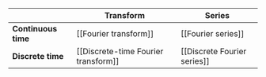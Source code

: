 ||Transform|Series|
|-|--------|------|
|**Continuous time**|[[Fourier transform]]|[[Fourier series]]|
|**Discrete time**|[[Discrete-time Fourier transform]]|[[Discrete Fourier series]]|